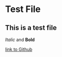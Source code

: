 # Test File 

## This is a test file 

*Italic* and **Bold**

[link to Github](https://github.com)


